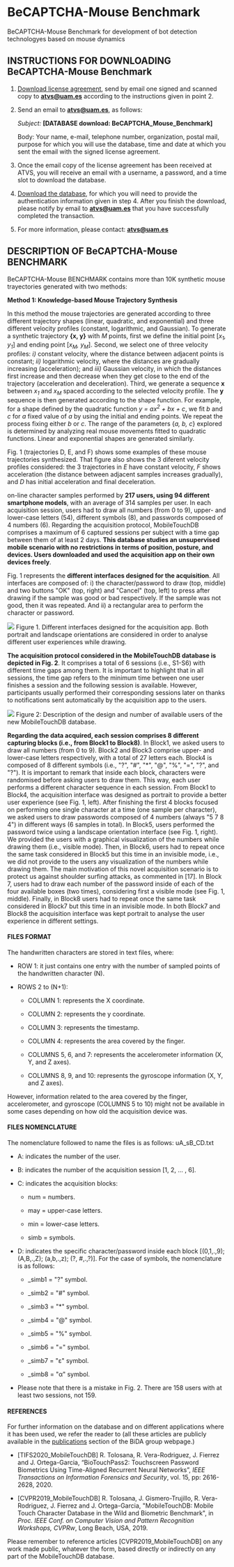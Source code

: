 # BeCAPTCHA-Mouse Benchmark
BeCAPTCHA-Mouse Benchmark for development of bot detection technologyes based on mouse dynamics

## INSTRUCTIONS FOR DOWNLOADING BeCAPTCHA-Mouse Benchmark
1) [Download license agreement](http://atvs.ii.uam.es/atvs/licenses/BeCAPTCHA_Mouse_Benchmark.pdf), send by email one signed and scanned copy to **atvs@uam.es** according to the instructions given in point 2.
 
 
2) Send an email to **atvs@uam.es**, as follows:

   *Subject:* **[DATABASE download: BeCAPTCHA_Mouse_Benchmark]**

   Body: Your name, e-mail, telephone number, organization, postal mail, purpose for which you will use the database, time and date at which you sent the email with the signed license agreement.
 

3) Once the email copy of the license agreement has been received at ATVS, you will receive an email with a username, a password, and a time slot to download the database.
 

4) [Download the database](http://atvs.ii.uam.es/atvs/intranet/BeCAPTCHA_Mouse_Benchmark), for which you will need to provide the authentication information given in step 4. After you finish the download, please notify by email to **atvs@uam.es** that you have successfully completed the transaction.
 

5) For more information, please contact: **atvs@uam.es**


## DESCRIPTION OF BeCAPTCHA-Mouse BENCHMARK
BeCAPTCHA-Mouse BENCHMARK contains more than 10K synthetic mouse trayectories generated with two methods: 

**Method 1: Knowledge-based Mouse Trajectory Synthesis**

In this method the mouse trajectories are generated according to three different trajectory shapes (linear, quadratic, and exponential) and three different velocity profiles (constant, logarithmic, and Gaussian). 
To generate a synthetic trajectory **{x, y}** with *M* points, first we define the initial point [*x<sub>1</sub>, y<sub>1</sub>*] and ending point [*x<sub>M</sub>, y<sub>M</sub>*]. Second, we select one of three velocity profiles: *i)* constant velocity, where the distance between adjacent points is constant; *ii)* logarithmic velocity, where the distances are gradually increasing (acceleration); and *iii)* Gaussian velocity, in which the distances first increase and then decrease when they get close to the end of the trajectory (acceleration and deceleration). Third, we generate a sequence **x** between *x<sub>1</sub>* and *x<sub>M</sub>* spaced according to the selected velocity profile. The **y** sequence is then generated according to the shape function. For example, for a shape defined by the quadratic function *y = ax<sup>2</sup> + bx + c*, we fit *b* and *c* for *a* fixed value of *a* by using the initial and ending points. We repeat the process fixing either *b* or *c*. The range of the parameters {*a, b, c*} explored is determined by analyzing real
mouse movements fitted to quadratic functions. Linear and exponential shapes are generated similarly.

Fig. 1 (trajectories D, E, and F) shows some examples of these mouse trajectories synthesized. That figure also shows the 3 diferent velocity profiles considered: the 3 trajectories in *E* have constant velocity, *F* shows acceleration (the distance between adjacent samples increases gradually), and *D* has initial acceleration and final deceleration.

on-line character samples performed by **217 users, using 94 different smartphone models**, with an average of 314 samples per user. In each acquisition session, users had to draw all numbers (from 0 to 9), upper- and lower-case letters (54), different symbols (8), and passwords composed of 4 numbers (6). Regarding the acquisition protocol, MobileTouchDB comprises a maximum of 6 captured sessions per subject with a time gap between them of at least 2 days. **This database studies an unsupervised mobile scenario with no restrictions in terms of position, posture, and devices. Users downloaded and used the acquisition app on their own devices freely**.

Fig. 1 represents the **different interfaces designed for the acquisition**. All interfaces are composed of: i) the character/password to draw (top, middle) and two buttons "OK" (top, right) and "Cancel" (top, left) to press after drawing if the sample was good or bad respectively. If the sample was not good, then it was repeated. And ii) a rectangular area to perform the character or password.

![](http://atvs.ii.uam.es/atvs/MobileTouchDB_interfaces_todas.jpg )
Figure 1. Different interfaces designed for the acquisition app. Both portrait and landscape orientations are considered in order to analyse different user experiences while drawing.

**The acquisition protocol considered in the MobileTouchDB database is depicted in Fig. 2**. It comprises a total of 6 sessions (i.e., S1-S6) with different time gaps among them. It is important to highlight that in all sessions, the time gap refers to the minimum time between one user finishes a session and the following session is available. However, participants usually performed their corresponding sessions later on thanks to notifications sent automatically by the acquisition app to the users.

![](http://atvs.ii.uam.es/atvs/MobileTouchDB_experimental_protocol.jpg )
Figure 2: Description of the design and number of available users of the new MobileTouchDB database.

**Regarding the data acquired, each session comprises 8 different capturing blocks (i.e., from Block1 to Block8)**. In Block1, we asked users to draw all numbers (from 0 to 9). Block2 and Block3 comprise upper- and lower-case letters respectively, with a total of 27 letters each. Block4 is composed of 8 different symbols (i.e., "?", "#", "*", "@", "%", "=", "?", and "?"). It is important to remark that inside each block, characters were randomised before asking users to draw them. This way, each user performs a different character sequence in each session. From Block1 to Block4, the acquisition interface was designed as portrait to provide a better user experience (see Fig. 1, left). After finishing the first 4 blocks focused on performing one single character at a time (one sample per character), we asked users to draw passwords composed of 4 numbers (always "5 7 8 4") in different ways (6 samples in total). In Block5, users performed the password twice using a landscape orientation interface (see Fig. 1, right). We provided the users with a graphical visualization of the numbers while drawing them (i.e., visible mode). Then, in Block6, users had to repeat once the same task considered in Block5 but this time in an invisible mode, i.e., we did not provide to the users any visualization of the numbers while drawing them. The main motivation of this novel acquisition scenario is to protect us against shoulder surfing attacks, as commented in [17]. In Block 7, users had to draw each number of the password inside of each of the four available boxes (two times), considering first a visible mode (see Fig. 1, middle). Finally, in Block8 users had to repeat once the same task considered in Block7 but this time in an invisible mode. In both Block7 and Block8 the acquisition interface was kept portrait to analyse the user experience in different settings.


#### FILES FORMAT
The handwritten characters are stored in text files, where:

+ ROW 1: it just contains one entry with the number of sampled points of the handwritten character (N).

+ ROWS 2 to (N+1):

  + COLUMN 1: represents the X coordinate.

  + COLUMN 2: represents the y coordinate.

  + COLUMN 3: represents the timestamp.

  + COLUMN 4: represents the area covered by the finger.

  + COLUMNS 5, 6, and 7: represents the accelerometer information (X, Y, and Z axes).

  + COLUMNS 8, 9, and 10: represents the gyroscope information (X, Y, and Z axes).
  
However, information related to the area covered by the finger, accelerometer, and gyroscope (COLUMNS 5 to 10) might not be available in some cases depending on how old the acquisition device was.

#### FILES NOMENCLATURE
The nomenclature followed to name the files is as follows: uA_sB_CD.txt

+ A: indicates the number of the user.

+ B: indicates the number of the acquisition session [1, 2, ... , 6].

+ C: indicates the acquisition blocks:

  + num = numbers.
  
  + may = upper-case letters.
  
  + min = lower-case letters.
  
  + simb = symbols.
  
+ D: indicates the specific character/password inside each block [(0,1,.,9); (A,B,.,Z); (a,b,.,z); (?, #,.,?)]. For the case of symbols, the nomenclature is as follows:

  + _simb1 = "?" symbol.
  
  + _simb2 = "#" symbol.
  
  + _simb3 = "*" symbol.
  
  + _simb4 = "@" symbol.
  
  + _simb5 = "%" symbol.
  
  + _simb6 = "=" symbol.
  
  + _simb7 = "ε" symbol.
  
  + _simb8 = "α" symbol.
  
* Please note that there is a mistake in Fig. 2. There are 158 users with at least two sessions, not 159.

#### REFERENCES
For further information on the database and on different applications where it has been used, we refer the reader to (all these articles are publicly available in the [publications](http://atvs.ii.uam.es/atvs/listpublications.do) section of the BiDA group webpage.)

+ [TIFS2020_MobileTouchDB] R. Tolosana, R. Vera-Rodriguez, J. Fierrez and J. Ortega-Garcia, “BioTouchPass2: Touchscreen Password Biometrics Using Time-Aligned Recurrent Neural Networks”, *IEEE Transactions on Information Forensics and Security*, vol. 15, pp: 2616-2628, 2020.

+ [CVPR2019_MobileTouchDB] R. Tolosana, J. Gismero-Trujillo, R. Vera-Rodriguez, J. Fierrez and J. Ortega-Garcia, "MobileTouchDB: Mobile Touch Character Database in the Wild and Biometric Benchmark", in *Proc. IEEE Conf. on Computer Vision and Pattern Recognition Workshops, CVPRw*, Long Beach, USA, 2019.

Please remember to reference articles [CVPR2019_MobileTouchDB] on any work made public, whatever the form, based directly or indirectly on any part of the MobileTouchDB database.
